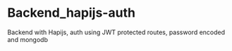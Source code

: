 # Backend_hapijs-auth
Backend with Hapijs, auth using JWT protected routes, password encoded and mongodb

